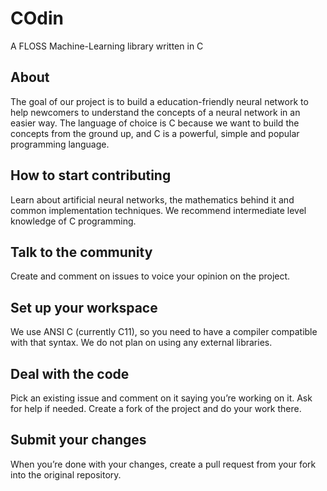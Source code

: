 # COdin
A FLOSS Machine-Learning library written in C

## About
The goal of our project is to build a education-friendly neural network to help newcomers to understand the
concepts of a neural network in an easier way. The language of choice is C because we want to build the concepts from
the ground up, and C is a powerful, simple and popular programming language.

## How to start contributing
Learn about artificial neural networks, the mathematics behind it and common implementation techniques. We
recommend intermediate level knowledge of C programming.

## Talk to the community
Create and comment on issues to voice your opinion on the project.

## Set up your workspace
We use ANSI C (currently C11), so you need to have a compiler compatible with that syntax. We do not plan on
using any external libraries.

## Deal with the code
Pick an existing issue and comment on it saying you’re working on it. Ask for help if needed. Create a fork of the
project and do your work there.

## Submit your changes
When you’re done with your changes, create a pull request from your fork into the original repository.
